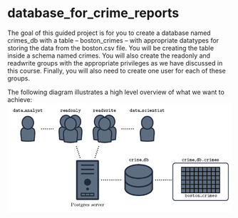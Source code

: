 # database_for_crime_reports
The goal of this guided project is for you to create a database named crimes_db with a table – boston_crimes – with appropriate datatypes for storing the data from the boston.csv file. You will be creating the table inside a schema named crimes. You will also create the readonly and readwrite groups with the appropriate privileges as we have discussed in this course. Finally, you will also need to create one user for each of these groups.

The following diagram illustrates a high level overview of what we want to achieve:
![job illustration](https://github.com/WiWhite/database_for_crime_reports/blob/master/job%20illustration.png)
